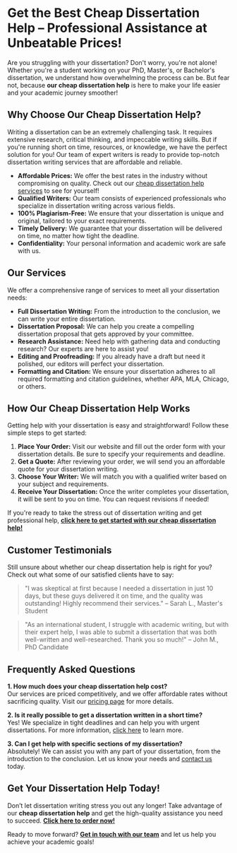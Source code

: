 # Get the Best Cheap Dissertation Help – Professional Assistance at Unbeatable Prices!

Are you struggling with your dissertation? Don't worry, you're not alone! Whether you're a student working on your PhD, Master's, or Bachelor's dissertation, we understand how overwhelming the process can be. But fear not, because **our cheap dissertation help** is here to make your life easier and your academic journey smoother!

## Why Choose Our Cheap Dissertation Help?

Writing a dissertation can be an extremely challenging task. It requires extensive research, critical thinking, and impeccable writing skills. But if you're running short on time, resources, or knowledge, we have the perfect solution for you! Our team of expert writers is ready to provide top-notch dissertation writing services that are affordable and reliable.

- **Affordable Prices:** We offer the best rates in the industry without compromising on quality. Check out our [cheap dissertation help services](https://tinyurl.com/topessay?keyword=cheap+dissertation+help) to see for yourself!
- **Qualified Writers:** Our team consists of experienced professionals who specialize in dissertation writing across various fields.
- **100% Plagiarism-Free:** We ensure that your dissertation is unique and original, tailored to your exact requirements.
- **Timely Delivery:** We guarantee that your dissertation will be delivered on time, no matter how tight the deadline.
- **Confidentiality:** Your personal information and academic work are safe with us.

## Our Services

We offer a comprehensive range of services to meet all your dissertation needs:

- **Full Dissertation Writing:** From the introduction to the conclusion, we can write your entire dissertation.
- **Dissertation Proposal:** We can help you create a compelling dissertation proposal that gets approved by your committee.
- **Research Assistance:** Need help with gathering data and conducting research? Our experts are here to assist you!
- **Editing and Proofreading:** If you already have a draft but need it polished, our editors will perfect your dissertation.
- **Formatting and Citation:** We ensure your dissertation adheres to all required formatting and citation guidelines, whether APA, MLA, Chicago, or others.

## How Our Cheap Dissertation Help Works

Getting help with your dissertation is easy and straightforward! Follow these simple steps to get started:

1. **Place Your Order:** Visit our website and fill out the order form with your dissertation details. Be sure to specify your requirements and deadline.
2. **Get a Quote:** After reviewing your order, we will send you an affordable quote for your dissertation writing.
3. **Choose Your Writer:** We will match you with a qualified writer based on your subject and requirements.
4. **Receive Your Dissertation:** Once the writer completes your dissertation, it will be sent to you on time. You can request revisions if needed!

If you're ready to take the stress out of dissertation writing and get professional help, **[click here to get started with our cheap dissertation help!](https://tinyurl.com/topessay?keyword=cheap+dissertation+help)**

## Customer Testimonials

Still unsure about whether our cheap dissertation help is right for you? Check out what some of our satisfied clients have to say:

> "I was skeptical at first because I needed a dissertation in just 10 days, but these guys delivered it on time, and the quality was outstanding! Highly recommend their services." – Sarah L., Master's Student

> "As an international student, I struggle with academic writing, but with their expert help, I was able to submit a dissertation that was both well-written and well-researched. Thank you so much!" – John M., PhD Candidate

## Frequently Asked Questions

**1. How much does your cheap dissertation help cost?**  
Our services are priced competitively, and we offer affordable rates without sacrificing quality. Visit our [pricing page](https://tinyurl.com/topessay?keyword=cheap+dissertation+help) for more details.

**2. Is it really possible to get a dissertation written in a short time?**  
Yes! We specialize in tight deadlines and can help you with urgent dissertations. For more information, [click here](https://tinyurl.com/topessay?keyword=cheap+dissertation+help) to learn more.

**3. Can I get help with specific sections of my dissertation?**  
Absolutely! We can assist you with any part of your dissertation, from the introduction to the conclusion. Let us know your needs and [contact us](https://tinyurl.com/topessay?keyword=cheap+dissertation+help) today.

## Get Your Dissertation Help Today!

Don’t let dissertation writing stress you out any longer! Take advantage of our **cheap dissertation help** and get the high-quality assistance you need to succeed. [**Click here to order now!**](https://tinyurl.com/topessay?keyword=cheap+dissertation+help)

Ready to move forward? [**Get in touch with our team**](https://tinyurl.com/topessay?keyword=cheap+dissertation+help) and let us help you achieve your academic goals!
